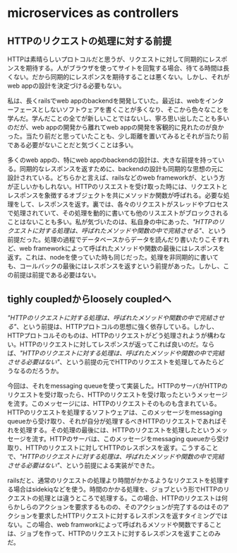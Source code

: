 # microservices as controllers

## HTTPのリクエストの処理に対する前提

HTTPは素晴らしいプロトコルだと思うが、リクエストに対して同期的にレスポンスを期待する。人がブラウザを使ってサイトを回覧する場合、待てる時間は長くない。だから同期的にレスポンスを期待することは悪くない。しかし、それがweb appの設計を決定づける必要もない。

私は、長くrailsでweb appのbackendを開発していた。最近は、webをインターフェースとしないソフトウェアを書くことが多くなり、そこから色々なことを学んだ。学んだことの全てが新しいことではないし、寧ろ思い出したことも多いのだが、web appの開発から離れてweb appの開発を客観的に見れたのが良かった。当たり前だと思っていたことも、少し距離を置いてみるとそれが当たり前である必要がないことだと気づくことは多い。

多くのweb appの、特にweb appのbackendの設計は、大きな前提を持っている。同期的なレスポンスを返すために、backendの設計も同期的な思想の元に設計されている。どちらかと言えば、railsなどのweb frameworkが、という方が正しいかもしれない。HTTPのリスエストを受け取った時には、リクエストとレスポンスを象徴するオブジェクトを共にメソッドか関数が呼ばれる。必要な処理をして、レスポンスを返す。裏では、各々のリクエストがスレッドやプロセスで処理されていて、その処理を動的に書いても他のリスエストがブロックされることはないことも多い。私が気づいたのは、私自身の中にあった、*"HTTPのリクエストに対する処理は、呼ばれたメソッドや関数の中で完結させる"*、という前提だった。処理の過程でデータベースからデータを読んだり書いたりこそすれど、web frameworkによって呼ばれたメソッドや関数の最後にはレスポンスを返す。これは、nodeを使っていた時も同じだった。処理を非同期的に書いても、コールバックの最後にはレスポンスを返すという前提があった。しかし、この前提は前提である必要はない。

## tighly coupledからloosely coupledへ

*"HTTPのリクエストに対する処理は、呼ばれたメソッドや関数の中で完結させる"*、という前提は、HTTPプロトコルの思想に強く依存している。しかし、HTTPプロトコルそのものは、HTTPのリクエストがどう処理されようが構わない。HTTPのリクエストに対してレスポンスが返ってこれば良いのだ。ならば、*"HTTPのリクエストに対する処理は、呼ばれたメソッドや関数の中で完結させる必要はない"*、という前提の元でHTTPのリクエストを処理してみたらどうなるのだろうか。

今回は、それをmessaging queueを使って実装した。HTTPのサーバがHTTPのリクエストを受け取ったら、HTTPのリクエストを受け取ったというメッセージを流す。このメッセージには、HTTPのリクエストそのものも含まれている。HTTPのリクエストを処理するソフトウェアは、このメッセージをmessaging queueから受け取り、それが自分が処理するべきHTTPのリクエストであればそれを処理する。その処理の最後には、HTTPのリクエストを処理したというメッセージを流す。HTTPのサーバは、このメッセージをmessaging queueから受け取り、HTTPのリクエストに対してHTTPのレスポンスを返す。こうすることで、*"HTTPのリクエストに対する処理は、呼ばれたメソッドや関数の中で完結させる必要はない"*、という前提による実装ができた。







railsだと、通常のリクエストの処理より時間がかかるようなリクエストを処理する場合はsidekiqなどを使う。時間のかかる処理を、ジョブという形でHTTPのリクエストの処理とは違うところで処理する。この場合、HTTPのリクエストは何らかしらのアクションを要求するものの、そのアクションが完了するのはそのアクションを要求したHTTPリクエストに対するレスポンスを返すタイミングではない。この場合、web framworkによって呼ばれるメソッドや関数ですることは、ジョブを作って、HTTPのリクエストに対するレスポンスを返すことのみだ。